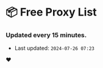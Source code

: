# :package: Free Proxy List
### Updated every 15 minutes.

- Last updated: `2024-07-26 07:23`

:heart:
